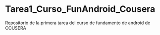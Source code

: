 # Tarea1_Curso_FunAndroid_Cousera
Repositorio de la primera tarea del curso de fundamento de android de COUSERA
